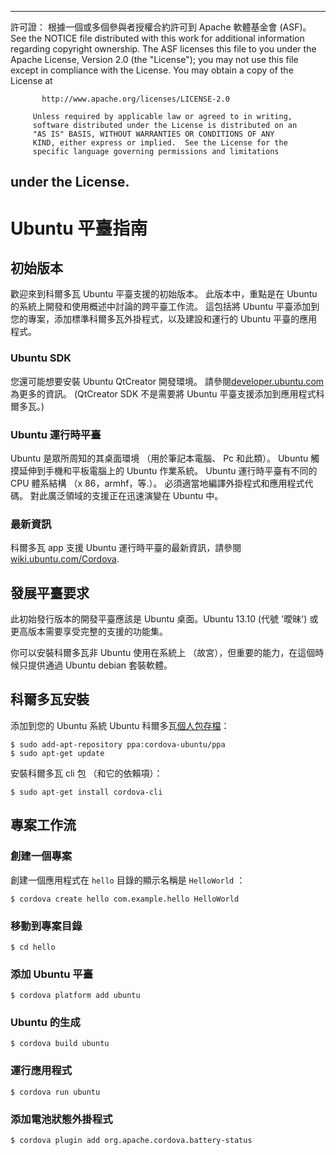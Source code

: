 * * *

許可證： 根據一個或多個參與者授權合約許可到 Apache 軟體基金會 (ASF)。 See the NOTICE file distributed with this work for additional information regarding copyright ownership. The ASF licenses this file to you under the Apache License, Version 2.0 (the "License"); you may not use this file except in compliance with the License. You may obtain a copy of the License at

           http://www.apache.org/licenses/LICENSE-2.0
    
         Unless required by applicable law or agreed to in writing,
         software distributed under the License is distributed on an
         "AS IS" BASIS, WITHOUT WARRANTIES OR CONDITIONS OF ANY
         KIND, either express or implied.  See the License for the
         specific language governing permissions and limitations
    

## under the License.

# Ubuntu 平臺指南

## 初始版本

歡迎來到科爾多瓦 Ubuntu 平臺支援的初始版本。 此版本中，重點是在 Ubuntu 的系統上開發和使用概述中討論的跨平臺工作流。 這包括將 Ubuntu 平臺添加到您的專案，添加標準科爾多瓦外掛程式，以及建設和運行的 Ubuntu 平臺的應用程式。

### Ubuntu SDK

您還可能想要安裝 Ubuntu QtCreator 開發環境。 請參閱[developer.ubuntu.com][1]為更多的資訊。 (QtCreator SDK 不是需要將 Ubuntu 平臺支援添加到應用程式科爾多瓦。)

 [1]: http://developer.ubuntu.com

### Ubuntu 運行時平臺

Ubuntu 是眾所周知的其桌面環境 （用於筆記本電腦、 Pc 和此類）。 Ubuntu 觸摸延伸到手機和平板電腦上的 Ubuntu 作業系統。 Ubuntu 運行時平臺有不同的 CPU 體系結構 （x 86，armhf，等.）。 必須適當地編譯外掛程式和應用程式代碼。 對此廣泛領域的支援正在迅速演變在 Ubuntu 中。

### 最新資訊

科爾多瓦 app 支援 Ubuntu 運行時平臺的最新資訊，請參閱[wiki.ubuntu.com/Cordova][2].

 [2]: http://wiki.ubuntu.com/Cordova

## 發展平臺要求

此初始發行版本的開發平臺應該是 Ubuntu 桌面。Ubuntu 13.10 (代號 '曖昧') 或更高版本需要享受完整的支援的功能集。

你可以安裝科爾多瓦非 Ubuntu 使用在系統上 （故宮），但重要的能力，在這個時候只提供通過 Ubuntu debian 套裝軟體。

## 科爾多瓦安裝

添加到您的 Ubuntu 系統 Ubuntu 科爾多瓦[個人包存檔][3]：

 [3]: https://launchpad.net/~cordova-ubuntu/+archive/ppa

    $ sudo add-apt-repository ppa:cordova-ubuntu/ppa
    $ sudo apt-get update
    

安裝科爾多瓦 cli 包 （和它的依賴項）：

    $ sudo apt-get install cordova-cli
    

## 專案工作流

### 創建一個專案

創建一個應用程式在 `hello` 目錄的顯示名稱是 `HelloWorld` ：

    $ cordova create hello com.example.hello HelloWorld
    

### 移動到專案目錄

    $ cd hello
    

### 添加 Ubuntu 平臺

    $ cordova platform add ubuntu
    

### Ubuntu 的生成

    $ cordova build ubuntu
    

### 運行應用程式

    $ cordova run ubuntu
    

### 添加電池狀態外掛程式

    $ cordova plugin add org.apache.cordova.battery-status